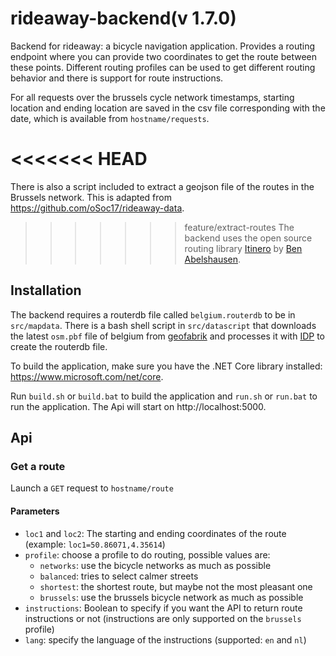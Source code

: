 # rideaway-backend(v 1.7.0)

Backend for rideaway: a bicycle navigation application. Provides a routing endpoint where you can provide two coordinates to get the route between these points. Different routing profiles can be used to get different routing behavior and there is support for route instructions.

For all requests over the brussels cycle network timestamps, starting location and ending location are saved in the csv file corresponding with the date, which is available from `hostname/requests`.

<<<<<<< HEAD
=======
There is also a script included to extract a geojson file of the routes in the Brussels network. This is adapted from https://github.com/oSoc17/rideaway-data.

>>>>>>> feature/extract-routes
The backend uses the open source routing library [Itinero](https://github.com/itinero/routing) by [Ben Abelshausen](https://github.com/xivk).

## Installation

The backend requires a routerdb file called `belgium.routerdb` to be in `src/mapdata`. There is a bash shell script in `src/datascript` that downloads the latest `osm.pbf` file of belgium from [geofabrik](https://www.geofabrik.de/) and processes it with [IDP](https://github.com/itinero/idp) to create the routerdb file.

To build the application, make sure you have the .NET Core library installed: https://www.microsoft.com/net/core.

Run `build.sh` or `build.bat` to build the application and `run.sh` or `run.bat` to run the application. The Api will start on http://localhost:5000.

## Api

### Get a route

Launch a `GET` request to `hostname/route`

#### Parameters

- `loc1` and `loc2`: The starting and ending coordinates of the route (example: `loc1=50.86071,4.35614`)
- `profile`: choose a profile to do routing, possible values are:
	- `networks`: use the bicycle networks as much as possible
	- `balanced`: tries to select calmer streets
	- `shortest`: the shortest route, but maybe not the most pleasant one
	- `brussels`: use the brussels bicycle network as much as possible
- `instructions`: Boolean to specify if you want the API to return route instructions or not (instructions are only supported on the `brussels` profile)
- `lang`: specify the language of the instructions (supported: `en` and `nl`)
